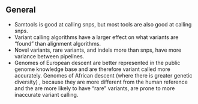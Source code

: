 ## General

- Samtools is good at calling snps, but most tools are also good at calling snps.
- Variant calling algorithms have a larger effect on what variants are “found” than alignment algorithms.
- Novel variants, rare variants, and indels more than snps, have more variance between pipelines.
- Genomes of European descent are better represented in the public genome knowledge base and are therefore variant called more accurately. Genomes of African descent (where there is greater genetic diversity) , because they are more different from the human reference and the are more likely to have “rare” variants, are prone to more inaccurate variant calling.

